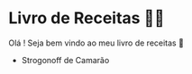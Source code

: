 # Livro de Receitas :woman_cook: 

Olá ! Seja bem vindo ao meu livro de receitas :wave: 



* Strogonoff de Camarão
